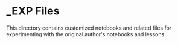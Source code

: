 # _EXP Files

This directory contains customized notebooks and related files for experimenting with the original author's notebooks and lessons.